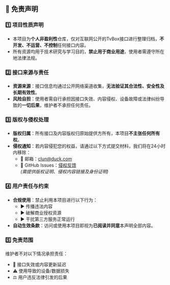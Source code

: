 ## 📜 免责声明

### 1️⃣ 项目性质声明
- 本项目为**个人非盈利性**仓库，仅对互联网公开的TvBox接口进行整理归档，**不开发、不运营、不控制**任何接口内容。
- 所有资源均用于技术研究与学习目的，**禁止用于商业用途**，使用者需遵守所在地法律法规。

### 2️⃣ 接口来源与责任
- **资源来源**：接口信息均通过公开网络渠道收集，**无法验证其合法性、安全性及长期有效性**。
- **风险自担**：使用者需自行承担因接口失效、内容侵权、设备故障或法律纠纷导致的**一切后果**，维护者不承担任何责任。

### 3️⃣ 版权与侵权处理
- **版权归属**：所有接口及内容版权归原始提供方所有，本项目**不主张任何所有权**。
- **侵权通知**：若内容侵犯您的权益，请通过以下方式提交材料，我们将在24小时内移除：
  - 📮 邮箱：<a href="mailto:clun@duck.com">clun@duck.com</a>  
  - 📝 GitHub Issues：[侵权反馈](.../issues)  
  *(需提供版权证明、侵权内容链接及身份证明)*

### 4️⃣ 用户责任与约束
- **合规使用**：禁止利用本项目进行以下行为：
  - ▶️ 传播违法内容  
  - ▶️ 破解商业授权资源  
  - ▶️ 干扰第三方服务正常运行
- **自动生效条款**：访问或使用本项目即视为**已阅读并同意**本声明全部内容。

### 5️⃣ 免责范围
维护者不对以下情况承担责任：
- 🔄 接口失效或内容更新延迟  
- ⚠️ 使用导致的设备/数据损失  
- ⚖️ 用户违反法律引发的后果
